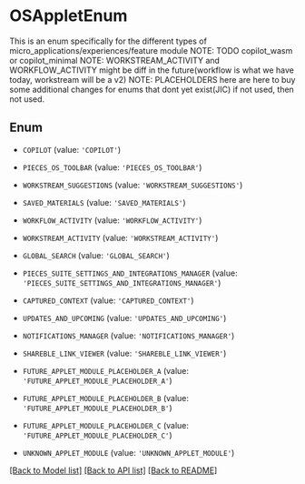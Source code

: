 # OSAppletEnum

This is an enum specifically for the different types of micro_applications/experiences/feature module  NOTE: TODO copilot_wasm or copilot_minimal NOTE: WORKSTREAM_ACTIVITY and WORKFLOW_ACTIVITY might be diff in the future(workflow is what we have today, workstream will be a v2) NOTE: PLACEHOLDERS here are here to buy some additional changes for enums that dont yet exist(JIC) if not used, then not used.

## Enum

* `COPILOT` (value: `'COPILOT'`)

* `PIECES_OS_TOOLBAR` (value: `'PIECES_OS_TOOLBAR'`)

* `WORKSTREAM_SUGGESTIONS` (value: `'WORKSTREAM_SUGGESTIONS'`)

* `SAVED_MATERIALS` (value: `'SAVED_MATERIALS'`)

* `WORKFLOW_ACTIVITY` (value: `'WORKFLOW_ACTIVITY'`)

* `WORKSTREAM_ACTIVITY` (value: `'WORKSTREAM_ACTIVITY'`)

* `GLOBAL_SEARCH` (value: `'GLOBAL_SEARCH'`)

* `PIECES_SUITE_SETTINGS_AND_INTEGRATIONS_MANAGER` (value: `'PIECES_SUITE_SETTINGS_AND_INTEGRATIONS_MANAGER'`)

* `CAPTURED_CONTEXT` (value: `'CAPTURED_CONTEXT'`)

* `UPDATES_AND_UPCOMING` (value: `'UPDATES_AND_UPCOMING'`)

* `NOTIFICATIONS_MANAGER` (value: `'NOTIFICATIONS_MANAGER'`)

* `SHAREBLE_LINK_VIEWER` (value: `'SHAREBLE_LINK_VIEWER'`)

* `FUTURE_APPLET_MODULE_PLACEHOLDER_A` (value: `'FUTURE_APPLET_MODULE_PLACEHOLDER_A'`)

* `FUTURE_APPLET_MODULE_PLACEHOLDER_B` (value: `'FUTURE_APPLET_MODULE_PLACEHOLDER_B'`)

* `FUTURE_APPLET_MODULE_PLACEHOLDER_C` (value: `'FUTURE_APPLET_MODULE_PLACEHOLDER_C'`)

* `UNKNOWN_APPLET_MODULE` (value: `'UNKNOWN_APPLET_MODULE'`)

[[Back to Model list]](../README.md#documentation-for-models) [[Back to API list]](../README.md#documentation-for-api-endpoints) [[Back to README]](../README.md)


